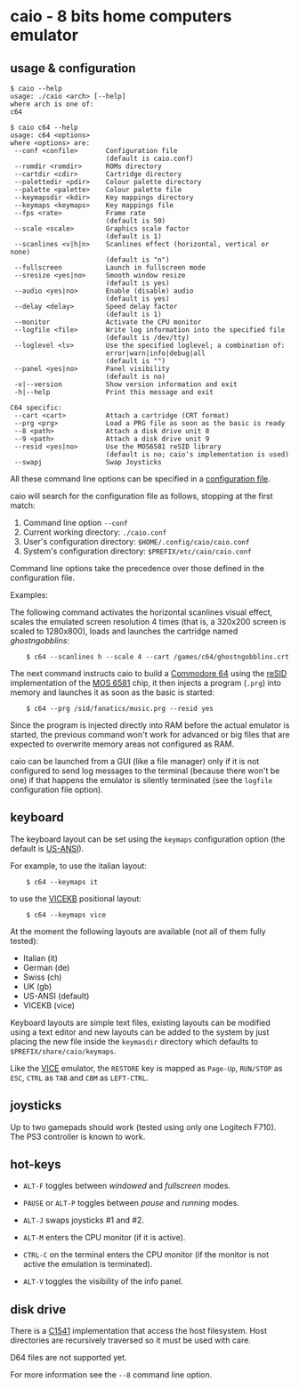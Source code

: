 # caio - 8 bits home computers emulator

## usage & configuration

```
$ caio --help
usage: ./caio <arch> [--help]
where arch is one of:
c64

```

```
$ caio c64 --help
usage: c64 <options>
where <options> are:
 --conf <confile>       Configuration file
                        (default is caio.conf)
 --romdir <romdir>      ROMs directory
 --cartdir <cdir>       Cartridge directory
 --palettedir <pdir>    Colour palette directory
 --palette <palette>    Colour palette file
 --keymapsdir <kdir>    Key mappings directory
 --keymaps <keymaps>    Key mappings file
 --fps <rate>           Frame rate
                        (default is 50)
 --scale <scale>        Graphics scale factor
                        (default is 1)
 --scanlines <v|h|n>    Scanlines effect (horizontal, vertical or none)
                        (default is "n")
 --fullscreen           Launch in fullscreen mode
 --sresize <yes|no>     Smooth window resize
                        (default is yes)
 --audio <yes|no>       Enable (disable) audio
                        (default is yes)
 --delay <delay>        Speed delay factor
                        (default is 1)
 --monitor              Activate the CPU monitor
 --logfile <file>       Write log information into the specified file
                        (default is /dev/tty)
 --loglevel <lv>        Use the specified loglevel; a combination of:
                        error|warn|info|debug|all
                        (default is "")
 --panel <yes|no>       Panel visibility
                        (default is no)
 -v|--version           Show version information and exit
 -h|--help              Print this message and exit

C64 specific:
 --cart <cart>          Attach a cartridge (CRT format)
 --prg <prg>            Load a PRG file as soon as the basic is ready
 --8 <path>             Attach a disk drive unit 8
 --9 <path>             Attach a disk drive unit 9
 --resid <yes|no>       Use the MOS6581 reSID library
                        (default is no; caio's implementation is used)
 --swapj                Swap Joysticks

```

All these command line options can be specified in a
[configuration file](../src/main/caio.conf).

caio will search for the configuration file as follows, stopping at the first
match:

1. Command line option               `--conf`
2. Current working directory:        `./caio.conf`
3. User's configuration directory:   `$HOME/.config/caio/caio.conf`
4. System's configuration directory: `$PREFIX/etc/caio/caio.conf`

Command line options take the precedence over those defined in the
configuration file.

Examples:

The following command activates the horizontal scanlines visual effect, scales
the emulated screen resolution 4 times (that is, a 320x200 screen is scaled to
1280x800), loads and launches the cartridge named *ghostngobblins*:

```
    $ c64 --scanlines h --scale 4 --cart /games/c64/ghostngobblins.crt
```

The next command instructs caio to build a
[Commodore 64](https://en.wikipedia.org/wiki/Commodore_64) using the
[reSID](https://en.wikipedia.org/wiki/ReSID) implementation of the
[MOS 6581](https://en.wikipedia.org/wiki/MOS_Technology_6581) chip,
it then injects a program (`.prg`) into memory and launches it as soon
as the basic is started:

```
    $ c64 --prg /sid/fanatics/music.prg --resid yes
```

Since the program is injected directly into RAM before the actual emulator
is started, the previous command won't work for advanced or big files that are
expected to overwrite memory areas not configured as RAM.

caio can be launched from a GUI (like a file manager) only if it is not
configured to send log messages to the terminal (because there won't be one)
if that happens the emulator is silently terminated (see the `logfile`
configuration file option).


## keyboard

The keyboard layout can be set using the `keymaps` configuration option
(the default is [US-ANSI](https://en.wikipedia.org/wiki/File:ANSI_Keyboard_Layout_Diagram_with_Form_Factor.svg)).

For example, to use the italian layout:

```
    $ c64 --keymaps it
```

to use the [VICEKB](https://vice-emu.pokefinder.org/index.php/File:C64keyboard.gif)
positional layout:

```
    $ c64 --keymaps vice
```

At the moment the following layouts are available (not all of them fully
tested):

* Italian (it)
* German (de)
* Swiss (ch)
* UK (gb)
* US-ANSI (default)
* VICEKB (vice)

Keyboard layouts are simple text files, existing layouts can be modified using
a text editor and new layouts can be added to the system by just placing the
new file inside the `keymasdir` directory which defaults to
`$PREFIX/share/caio/keymaps`.

Like the [VICE](https://en.wikipedia.org/wiki/VICE) emulator, the `RESTORE`
key is mapped as `Page-Up`, `RUN/STOP` as `ESC`, `CTRL` as `TAB` and
`CBM` as `LEFT-CTRL`.


## joysticks

Up to two gamepads should work (tested using only one Logitech F710).
The PS3 controller is known to work.


## hot-keys

* `ALT-F` toggles between *windowed* and *fullscreen* modes.

* `PAUSE` or `ALT-P` toggles between *pause* and *running* modes.

* `ALT-J` swaps joysticks #1 and #2.

* `ALT-M` enters the CPU monitor (if it is active).

* `CTRL-C` on the terminal enters the CPU monitor (if the monitor is not
  active the emulation is terminated).

* `ALT-V` toggles the visibility of the info panel.


## disk drive

There is a [C1541](https://en.wikipedia.org/wiki/Commodore_1541) implementation
that access the host filesystem. Host directories are recursively traversed so
it must be used with care.

D64 files are not supported yet.

For more information see the `--8` command line option.
